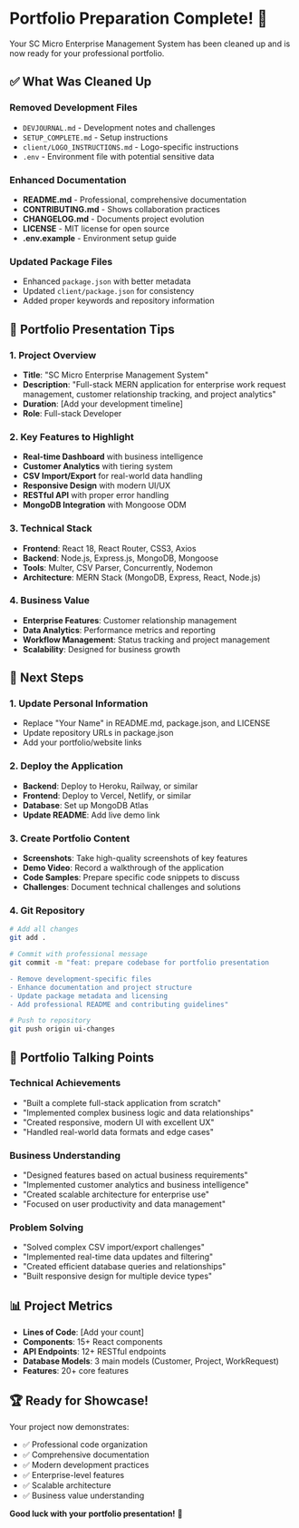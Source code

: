 # Portfolio Preparation Complete! 🎉

Your SC Micro Enterprise Management System has been cleaned up and is now ready for your professional portfolio.

## ✅ What Was Cleaned Up

### Removed Development Files
- `DEVJOURNAL.md` - Development notes and challenges
- `SETUP_COMPLETE.md` - Setup instructions
- `client/LOGO_INSTRUCTIONS.md` - Logo-specific instructions
- `.env` - Environment file with potential sensitive data

### Enhanced Documentation
- **README.md** - Professional, comprehensive documentation
- **CONTRIBUTING.md** - Shows collaboration practices
- **CHANGELOG.md** - Documents project evolution
- **LICENSE** - MIT license for open source
- **.env.example** - Environment setup guide

### Updated Package Files
- Enhanced `package.json` with better metadata
- Updated `client/package.json` for consistency
- Added proper keywords and repository information

## 🚀 Portfolio Presentation Tips

### 1. Project Overview
- **Title**: "SC Micro Enterprise Management System"
- **Description**: "Full-stack MERN application for enterprise work request management, customer relationship tracking, and project analytics"
- **Duration**: [Add your development timeline]
- **Role**: Full-stack Developer

### 2. Key Features to Highlight
- **Real-time Dashboard** with business intelligence
- **Customer Analytics** with tiering system
- **CSV Import/Export** for real-world data handling
- **Responsive Design** with modern UI/UX
- **RESTful API** with proper error handling
- **MongoDB Integration** with Mongoose ODM

### 3. Technical Stack
- **Frontend**: React 18, React Router, CSS3, Axios
- **Backend**: Node.js, Express.js, MongoDB, Mongoose
- **Tools**: Multer, CSV Parser, Concurrently, Nodemon
- **Architecture**: MERN Stack (MongoDB, Express, React, Node.js)

### 4. Business Value
- **Enterprise Features**: Customer relationship management
- **Data Analytics**: Performance metrics and reporting
- **Workflow Management**: Status tracking and project management
- **Scalability**: Designed for business growth

## 📝 Next Steps

### 1. Update Personal Information
- Replace "Your Name" in README.md, package.json, and LICENSE
- Update repository URLs in package.json
- Add your portfolio/website links

### 2. Deploy the Application
- **Backend**: Deploy to Heroku, Railway, or similar
- **Frontend**: Deploy to Vercel, Netlify, or similar
- **Database**: Set up MongoDB Atlas
- **Update README**: Add live demo link

### 3. Create Portfolio Content
- **Screenshots**: Take high-quality screenshots of key features
- **Demo Video**: Record a walkthrough of the application
- **Code Samples**: Prepare specific code snippets to discuss
- **Challenges**: Document technical challenges and solutions

### 4. Git Repository
```bash
# Add all changes
git add .

# Commit with professional message
git commit -m "feat: prepare codebase for portfolio presentation

- Remove development-specific files
- Enhance documentation and project structure
- Update package metadata and licensing
- Add professional README and contributing guidelines"

# Push to repository
git push origin ui-changes
```

## 🎯 Portfolio Talking Points

### Technical Achievements
- "Built a complete full-stack application from scratch"
- "Implemented complex business logic and data relationships"
- "Created responsive, modern UI with excellent UX"
- "Handled real-world data formats and edge cases"

### Business Understanding
- "Designed features based on actual business requirements"
- "Implemented customer analytics and business intelligence"
- "Created scalable architecture for enterprise use"
- "Focused on user productivity and data management"

### Problem Solving
- "Solved complex CSV import/export challenges"
- "Implemented real-time data updates and filtering"
- "Created efficient database queries and relationships"
- "Built responsive design for multiple device types"

## 📊 Project Metrics

- **Lines of Code**: [Add your count]
- **Components**: 15+ React components
- **API Endpoints**: 12+ RESTful endpoints
- **Database Models**: 3 main models (Customer, Project, WorkRequest)
- **Features**: 20+ core features

## 🏆 Ready for Showcase!

Your project now demonstrates:
- ✅ Professional code organization
- ✅ Comprehensive documentation
- ✅ Modern development practices
- ✅ Enterprise-level features
- ✅ Scalable architecture
- ✅ Business value understanding

**Good luck with your portfolio presentation!** 🚀 